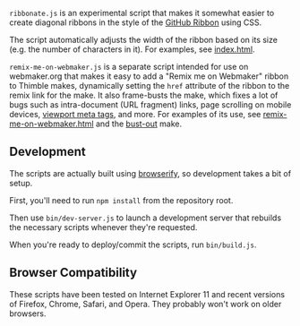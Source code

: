 `ribbonate.js` is an experimental script that makes it somewhat easier to 
create diagonal ribbons in the style of the [GitHub Ribbon][] using CSS.

The script automatically adjusts the width of the ribbon based on
its size (e.g. the number of characters in it). For examples, see
[index.html][].

`remix-me-on-webmaker.js` is a separate script intended for use on
webmaker.org that makes it easy to add a "Remix me on Webmaker" ribbon
to Thimble makes, dynamically setting the `href` attribute of the
ribbon to the remix link for the make. It also frame-busts the make,
which fixes a lot of bugs such as intra-document (URL fragment) links,
page scrolling on mobile devices, [viewport meta tags][], and more. For 
examples of its use, see [remix-me-on-webmaker.html][] and the
[bust-out][] make.

## Development

The scripts are actually built using [browserify][], so development
takes a bit of setup.

First, you'll need to run `npm install` from the repository root.

Then use `bin/dev-server.js` to launch a development server that
rebuilds the necessary scripts whenever they're requested.

When you're ready to deploy/commit the scripts, run `bin/build.js`.

## Browser Compatibility

These scripts have been tested on Internet Explorer 11 and recent
versions of Firefox, Chrome, Safari, and Opera. They probably won't work
on older browsers.

  [GitHub Ribbon]: https://github.com/blog/273-github-ribbons
  [index.html]: http://toolness.github.io/css-ribbonate/
  [remix-me-on-webmaker.html]: http://toolness.github.io/css-ribbonate/remix-me-on-webmaker.html
  [viewport meta tags]: https://developer.mozilla.org/en-US/docs/Mozilla/Mobile/Viewport_meta_tag
  [bust-out]: https://toolness.makes.org/thimble/bust-out
  [browserify]: https://github.com/substack/node-browserify
